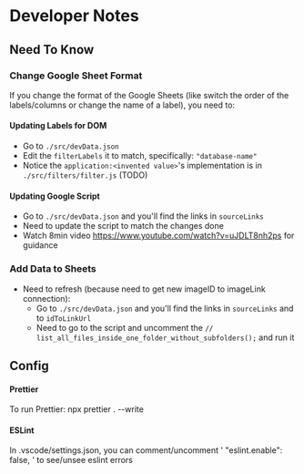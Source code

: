 # Developer Notes

## Need To Know

### Change Google Sheet Format

If you change the format of the Google Sheets (like switch the order of the labels/columns or change the name of a label), you need to:

#### Updating Labels for DOM

-   Go to `./src/devData.json`
-   Edit the `filterLabels` it to match, specifically: `"database-name"`
-   Notice the `application:<invented value>`'s implementation is in `./src/filters/filter.js` (TODO)

#### Updating Google Script

-   Go to `./src/devData.json` and you'll find the links in `sourceLinks`
-   Need to update the script to match the changes done
-   Watch 8min video https://www.youtube.com/watch?v=uJDLT8nh2ps for guidance

### Add Data to Sheets

-   Need to refresh (because need to get new imageID to imageLink connection):
    -   Go to `./src/devData.json` and you'll find the links in `sourceLinks` and to `idToLinkUrl`
    -   Need to go to the script and uncomment the `// list_all_files_inside_one_folder_without_subfolders();` and run it

## Config

#### Prettier

To run Prettier: npx prettier . --write

#### ESLint

In .vscode/settings.json, you can comment/uncomment ' "eslint.enable": false, ' to see/unsee eslint errors
